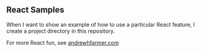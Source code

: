 React Samples
---

When I want to show an example of how to use a particular React feature, I create a project directory in this repository.

For more React fun, see [andrewhfarmer.com](http://andrewhfarmer.com)
